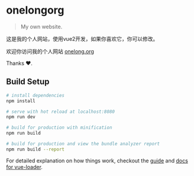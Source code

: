 # onelongorg

> My own website.

这是我的个人网站，使用vue2开发，如果你喜欢它，你可以修改。

欢迎你访问我的个人网站 [onelong.org](https://www.onelong.org)

Thanks ❤.

## Build Setup

``` bash
# install dependencies
npm install

# serve with hot reload at localhost:8080
npm run dev

# build for production with minification
npm run build

# build for production and view the bundle analyzer report
npm run build --report
```

For detailed explanation on how things work, checkout the [guide](http://vuejs-templates.github.io/webpack/) and [docs for vue-loader](http://vuejs.github.io/vue-loader).
